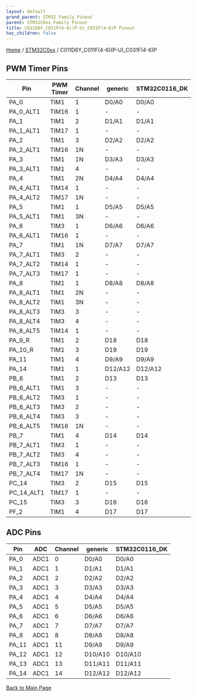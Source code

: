 ```yaml
---
layout: default
grand_parent: STM32 Family Pinout
parent: STM32C0xx Family Pinout
title: C011D6Y_C011F(4-6)(P-U)_C031F(4-6)P Pinout
has_children: false
---
```


[Home](../../index) / [STM32C0xx](../index) / C011D6Y_C011F(4-6)(P-U)_C031F(4-6)P

## PWM Timer Pins

| Pin | PWM Timer | Channel | generic | STM32C0116_DK |
| --- | --- | --- | --- | --- |
| PA_0 | TIM1 | 1 | D0/A0 | D0/A0 |
| PA_0_ALT1 | TIM16 | 1 | - | - |
| PA_1 | TIM1 | 2 | D1/A1 | D1/A1 |
| PA_1_ALT1 | TIM17 | 1 | - | - |
| PA_2 | TIM1 | 3 | D2/A2 | D2/A2 |
| PA_2_ALT1 | TIM16 | 1N | - | - |
| PA_3 | TIM1 | 1N | D3/A3 | D3/A3 |
| PA_3_ALT1 | TIM1 | 4 | - | - |
| PA_4 | TIM1 | 2N | D4/A4 | D4/A4 |
| PA_4_ALT1 | TIM14 | 1 | - | - |
| PA_4_ALT2 | TIM17 | 1N | - | - |
| PA_5 | TIM1 | 1 | D5/A5 | D5/A5 |
| PA_5_ALT1 | TIM1 | 3N | - | - |
| PA_6 | TIM3 | 1 | D6/A6 | D6/A6 |
| PA_6_ALT1 | TIM16 | 1 | - | - |
| PA_7 | TIM1 | 1N | D7/A7 | D7/A7 |
| PA_7_ALT1 | TIM3 | 2 | - | - |
| PA_7_ALT2 | TIM14 | 1 | - | - |
| PA_7_ALT3 | TIM17 | 1 | - | - |
| PA_8 | TIM1 | 1 | D8/A8 | D8/A8 |
| PA_8_ALT1 | TIM1 | 2N | - | - |
| PA_8_ALT2 | TIM1 | 3N | - | - |
| PA_8_ALT3 | TIM3 | 3 | - | - |
| PA_8_ALT4 | TIM3 | 4 | - | - |
| PA_8_ALT5 | TIM14 | 1 | - | - |
| PA_9_R | TIM1 | 2 | D18 | D18 |
| PA_10_R | TIM1 | 3 | D19 | D19 |
| PA_11 | TIM1 | 4 | D9/A9 | D9/A9 |
| PA_14 | TIM1 | 1 | D12/A12 | D12/A12 |
| PB_6 | TIM1 | 2 | D13 | D13 |
| PB_6_ALT1 | TIM1 | 3 | - | - |
| PB_6_ALT2 | TIM3 | 1 | - | - |
| PB_6_ALT3 | TIM3 | 2 | - | - |
| PB_6_ALT4 | TIM3 | 3 | - | - |
| PB_6_ALT5 | TIM16 | 1N | - | - |
| PB_7 | TIM1 | 4 | D14 | D14 |
| PB_7_ALT1 | TIM3 | 1 | - | - |
| PB_7_ALT2 | TIM3 | 4 | - | - |
| PB_7_ALT3 | TIM16 | 1 | - | - |
| PB_7_ALT4 | TIM17 | 1N | - | - |
| PC_14 | TIM3 | 2 | D15 | D15 |
| PC_14_ALT1 | TIM17 | 1 | - | - |
| PC_15 | TIM3 | 3 | D16 | D16 |
| PF_2 | TIM1 | 4 | D17 | D17 |


## ADC Pins

| Pin | ADC | Channel | generic | STM32C0116_DK |
| --- | --- | --- | --- | --- |
| PA_0 | ADC1 | 0 | D0/A0 | D0/A0 |
| PA_1 | ADC1 | 1 | D1/A1 | D1/A1 |
| PA_2 | ADC1 | 2 | D2/A2 | D2/A2 |
| PA_3 | ADC1 | 3 | D3/A3 | D3/A3 |
| PA_4 | ADC1 | 4 | D4/A4 | D4/A4 |
| PA_5 | ADC1 | 5 | D5/A5 | D5/A5 |
| PA_6 | ADC1 | 6 | D6/A6 | D6/A6 |
| PA_7 | ADC1 | 7 | D7/A7 | D7/A7 |
| PA_8 | ADC1 | 8 | D8/A8 | D8/A8 |
| PA_11 | ADC1 | 11 | D9/A9 | D9/A9 |
| PA_12 | ADC1 | 12 | D10/A10 | D10/A10 |
| PA_13 | ADC1 | 13 | D11/A11 | D11/A11 |
| PA_14 | ADC1 | 14 | D12/A12 | D12/A12 |


[Back to Main Page](../../index)